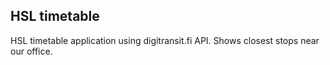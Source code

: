 ## HSL timetable

HSL timetable application using digitransit.fi API. Shows closest stops near our office.

